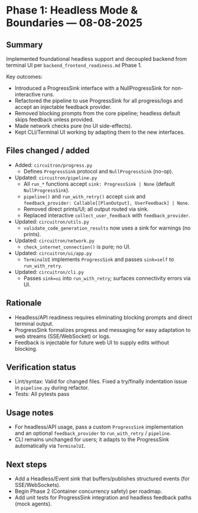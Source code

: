 # Phase 1: Headless Mode & Boundaries — 08-08-2025

## Summary
Implemented foundational headless support and decoupled backend from terminal UI per `backend_frontend_readiness.md` Phase 1.

Key outcomes:
- Introduced a ProgressSink interface with a NullProgressSink for non-interactive runs.
- Refactored the pipeline to use ProgressSink for all progress/logs and accept an injectable feedback provider.
- Removed blocking prompts from the core pipeline; headless default skips feedback unless provided.
- Made network checks pure (no UI side-effects).
- Kept CLI/Terminal UI working by adapting them to the new interfaces.

## Files changed / added
- Added: `circuitron/progress.py`
  - Defines `ProgressSink` protocol and `NullProgressSink` (no-op).
- Updated: `circuitron/pipeline.py`
  - All `run_*` functions accept `sink: ProgressSink | None` (default `NullProgressSink`).
  - `pipeline()` and `run_with_retry()` accept `sink` and `feedback_provider: Callable[[PlanOutput], UserFeedback] | None`.
  - Removed direct prints/UI; all output routed via sink.
  - Replaced interactive `collect_user_feedback` with `feedback_provider`.
- Updated: `circuitron/utils.py`
  - `validate_code_generation_results` now uses a sink for warnings (no prints).
- Updated: `circuitron/network.py`
  - `check_internet_connection()` is pure; no UI.
- Updated: `circuitron/ui/app.py`
  - `TerminalUI` implements `ProgressSink` and passes `sink=self` to `run_with_retry`.
- Updated: `circuitron/cli.py`
  - Passes `sink=ui` into `run_with_retry`; surfaces connectivity errors via UI.

## Rationale
- Headless/API readiness requires eliminating blocking prompts and direct terminal output.
- ProgressSink formalizes progress and messaging for easy adaptation to web streams (SSE/WebSocket) or logs.
- Feedback is injectable for future web UI to supply edits without blocking.

## Verification status
- Lint/syntax: Valid for changed files. Fixed a try/finally indentation issue in `pipeline.py` during refactor.
- Tests: All pytests pass

## Usage notes
- For headless/API usage, pass a custom `ProgressSink` implementation and an optional `feedback_provider` to `run_with_retry` / `pipeline`.
- CLI remains unchanged for users; it adapts to the ProgressSink automatically via `TerminalUI`.

## Next steps
- Add a Headless/Event sink that buffers/publishes structured events (for SSE/WebSockets).
- Begin Phase 2 (Container concurrency safety) per roadmap.
- Add unit tests for ProgressSink integration and headless feedback paths (mock agents).

